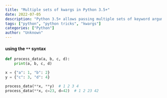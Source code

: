 ```yaml
---
title: "Multiple sets of kwargs in Python 3.5+"
date: 2022-07-05
description: "Python 3.5+ allows passing multiple sets of keyword arguments (kwargs) to a function within a single call"
tags: ["python", "python tricks", "kwargs"]
categories: ["Python"]
author: "Unknown"
---
```


#### using the `**` syntax

```Python
def process_data(a, b, c, d):
    print(a, b, c, d)

x = {"a": 1, "b": 2}
y = {"c": 3, "d": 4}

process_data(**x, **y)  # 1 2 3 4
process_data(**x, c=23, d=42)  # 1 2 23 42
```
